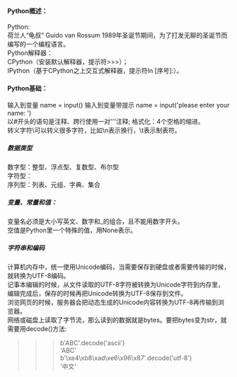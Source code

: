 #### Python概述：
Python:  
荷兰人“龟叔” Guido van Rossum 1989年圣诞节期间，为了打发无聊的圣诞节而编写的一个编程语言。  
Python解释器：  
CPython（安装默认解释器，提示符>>>）；  
IPython（基于CPython之上交互式解释器，提示符In [序号]:）。  

#### Python基础：
输入到变量 name = input()
输入到变量带提示 name = input('please enter your name: ')  
以#开头的语句是注释、跨行使用一对'''注释; 格式化：4个空格的缩进。   
转义字符\可以转义很多字符，比如\n表示换行，\t表示制表符。  

##### 数据类型
数字型：整型、浮点型、复数型、布尔型  
字符型：  
序列型：列表、元组、字典、集合  
##### 变量、常量和值：  
变量名必须是大小写英文、数字和_的组合，且不能用数字开头。  
空值是Python里一个特殊的值，用None表示。  
##### 字符串和编码
计算机内存中，统一使用Unicode编码，当需要保存到硬盘或者需要传输的时候，就转换为UTF-8编码。  
记事本编辑的时候，从文件读取的UTF-8字符被转换为Unicode字符到内存里，编辑完成后，保存的时候再把Unicode转换为UTF-8保存到文件。  
浏览网页的时候，服务器会把动态生成的Unicode内容转换为UTF-8再传输到浏览器。  
网络或磁盘上读取了字节流，那么读到的数据就是bytes。要把bytes变为str，就需要用decode()方法:  
>>> b'ABC'.decode('ascii')  
'ABC'  
>>> b'\xe4\xb8\xad\xe6\x96\x87'.decode('utf-8')  
'中文'  

